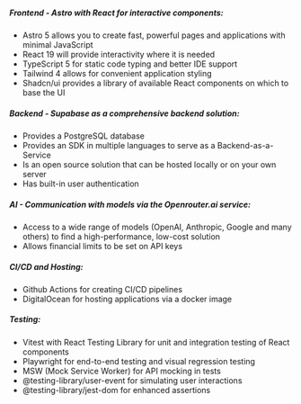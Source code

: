 ##### Frontend - Astro with React for interactive components:
- Astro 5 allows you to create fast, powerful pages and applications with minimal JavaScript
- React 19 will provide interactivity where it is needed
- TypeScript 5 for static code typing and better IDE support
- Tailwind 4 allows for convenient application styling
- Shadcn/ui provides a library of available React components on which to base the UI

##### Backend - Supabase as a comprehensive backend solution:
- Provides a PostgreSQL database
- Provides an SDK in multiple languages to serve as a Backend-as-a-Service
- Is an open source solution that can be hosted locally or on your own server
- Has built-in user authentication

##### AI - Communication with models via the Openrouter.ai service:
- Access to a wide range of models (OpenAI, Anthropic, Google and many others) to find a high-performance, low-cost solution
- Allows financial limits to be set on API keys

##### CI/CD and Hosting:
- Github Actions for creating CI/CD pipelines
- DigitalOcean for hosting applications via a docker image

##### Testing:
- Vitest with React Testing Library for unit and integration testing of React components
- Playwright for end-to-end testing and visual regression testing
- MSW (Mock Service Worker) for API mocking in tests
- @testing-library/user-event for simulating user interactions
- @testing-library/jest-dom for enhanced assertions